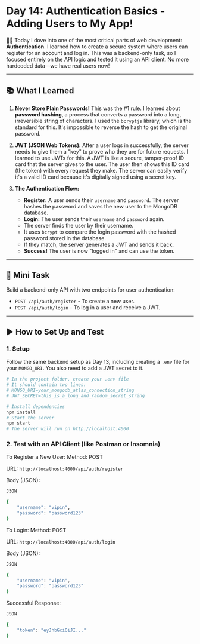 # Day 14: Authentication Basics - Adding Users to My App!

👨‍💻 Today I dove into one of the most critical parts of web development: **Authentication**. I learned how to create a secure system where users can register for an account and log in. This was a backend-only task, so I focused entirely on the API logic and tested it using an API client. No more hardcoded data—we have real users now!

---

## 📚 What I Learned

1.  **Never Store Plain Passwords!** This was the #1 rule. I learned about **password hashing**, a process that converts a password into a long, irreversible string of characters. I used the `bcryptjs` library, which is the standard for this. It's impossible to reverse the hash to get the original password. 
2.  **JWT (JSON Web Tokens):** After a user logs in successfully, the server needs to give them a "key" to prove who they are for future requests. I learned to use JWTs for this. A JWT is like a secure, tamper-proof ID card that the server gives to the user. The user then shows this ID card (the token) with every request they make. The server can easily verify it's a valid ID card because it's digitally signed using a secret key.

3.  **The Authentication Flow:**
    * **Register:** A user sends their `username` and `password`. The server hashes the password and saves the new user to the MongoDB database.
    * **Login:** The user sends their `username` and `password` again.
    * The server finds the user by their username.
    * It uses `bcrypt` to compare the login password with the hashed password stored in the database.
    * If they match, the server generates a JWT and sends it back.
    * **Success!** The user is now "logged in" and can use the token.

---

## 📝 Mini Task

Build a backend-only API with two endpoints for user authentication:
* `POST /api/auth/register` - To create a new user.
* `POST /api/auth/login` - To log in a user and receive a JWT.

---

## ▶️ How to Set Up and Test

### 1. Setup

Follow the same backend setup as Day 13, including creating a `.env` file for your `MONGO_URI`. You also need to add a JWT secret to it.

```bash
# In the project folder, create your .env file
# It should contain two lines:
# MONGO_URI=your_mongodb_atlas_connection_string
# JWT_SECRET=this_is_a_long_and_random_secret_string

# Install dependencies
npm install
# Start the server
npm start
# The server will run on http://localhost:4000
```

### 2. Test with an API Client (like Postman or Insomnia)

To Register a New User:
Method: POST

URL: `http://localhost:4000/api/auth/register`

Body (JSON):
```bash
JSON

{
    "username": "vipin",
    "password": "password123"
}
```

To Login:
Method: POST

URL: `http://localhost:4000/api/auth/login`

Body (JSON):

```bash
JSON

{
    "username": "vipin",
    "password": "password123"
}
```
Successful Response:

```bash
JSON

{
    "token": "eyJhbGciOiJI..."
}
```

